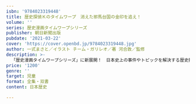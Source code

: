 ```yaml
---
isbn: '9784023319448'
title: 歴史探偵Ｋのタイムワープ　消えた邪馬台国の金印を追え！
volume: ''
series: 歴史漫画タイムワープシリーズ
publisher: 朝日新聞出版
pubdate: '2021-03-22'
cover: 'https://cover.openbd.jp/9784023319448.jpg'
author: 一式まさと／イラスト チーム・ガリレオ／著 河合敦／監修
description: >-
  「歴史漫画タイムワープシリーズ」に新展開！　日本史上の事件やトピックを解決する歴史探偵が初登場する。スポーツ大好き活発少年のK、裏の顔は時空を飛び越える「タライムマシン」で歴史上のさまざまな人からの依頼にこたえる歴史探偵。体を自由自在に組み換えられるアシスタントのQとともに、今回は「金と銀」にまつわる歴史ミステリーに挑戦！
price: '1200'
genre: ''
target: 児童
format: 全集・双書
content: 日本歴史

---
```

